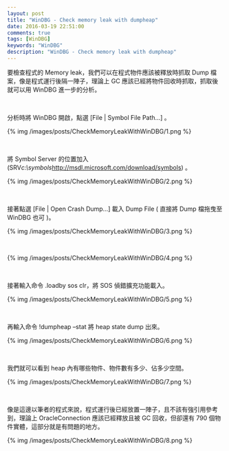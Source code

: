 ```yaml
---
layout: post
title: "WinDBG - Check memory leak with dumpheap"
date: 2016-03-19 22:51:00
comments: true
tags: [WinDBG]
keywords: "WinDBG"
description: "WinDBG - Check memory leak with dumpheap"
---
```


要檢查程式的 Memory leak，我們可以在程式物件應該被釋放時抓取 Dump 檔案，像是程式運行後隔一陣子，理論上 GC 應該已經將物件回收時抓取，抓取後就可以用 WinDBG 進一步的分析。  

<!-- More -->

<br/>


分析時將 WinDBG 開啟，點選 [File | Symbol File Path…] 。  

{% img /images/posts/CheckMemoryLeakWithWinDBG/1.png %}

<br/>


將 Symbol Server 的位置加入(SRV*c:\symbols*http://msdl.microsoft.com/download/symbols) 。  

{% img /images/posts/CheckMemoryLeakWithWinDBG/2.png %}

<br/>


接著點選 [File | Open Crash Dump…] 載入 Dump File ( 直接將 Dump 檔拖曳至 WinDBG 也可 )。  

{% img /images/posts/CheckMemoryLeakWithWinDBG/3.png %}

<br/>

{% img /images/posts/CheckMemoryLeakWithWinDBG/4.png %}

<br/>


接著輸入命令 .loadby sos clr，將 SOS 偵錯擴充功能載入。  

{% img /images/posts/CheckMemoryLeakWithWinDBG/5.png %}

<br/>


再輸入命令 !dumpheap –stat 將 heap state dump 出來。  

{% img /images/posts/CheckMemoryLeakWithWinDBG/6.png %}

<br/>


我們就可以看到 heap 內有哪些物件、物件數有多少、佔多少空間。

{% img /images/posts/CheckMemoryLeakWithWinDBG/7.png %}

<br/>


像是這邊以筆者的程式來說，程式運行後已經放置一陣子，且不該有強引用參考到，理論上 OracleConnection 應該已經釋放且被 GC 回收，但卻還有 790 個物件實體，這部分就是有問題的地方。   

{% img /images/posts/CheckMemoryLeakWithWinDBG/8.png %}

<br/>
